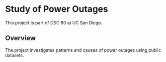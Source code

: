 # Study of Power Outages

This project is part of DSC 80 at UC San Diego.

## Overview

The project investigates patterns and causes of power outages using public datasets.
